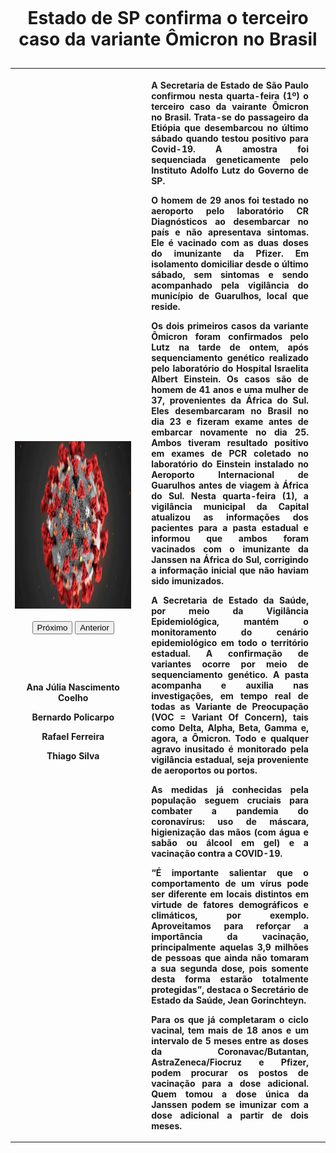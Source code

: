 <html>
<head>
<meta charset="utf-8" />
<link href="estilo.css" rel="stylesheet">
</head>
<body>
<table width="100%">
  <caption>
    <h1>Estado de SP confirma o terceiro caso da variante Ômicron no Brasil</h1>
  </caption>
  <tr>
    <th width="41%" scope="col"><img id="myImage" src="omicron2.jpeg" width="423" height="268">
	<br>
	<br>
	<button class="button" onClick="document.getElementById('myImage').src='omicron.jpeg'">Próximo</button>
	<button class="button" onClick="document.getElementById('myImage').src='omicron2.jpeg'">Anterior</button>
	<p>&nbsp;</p>
	<p>&nbsp;</p>
	<p>Ana Júlia Nascimento Coelho</p>
	<p>Bernardo Policarpo</p>
	<p>Rafael Ferreira</p>
	<p>Thiago Silva   </p></th>
    <th width="1%" scope="col">&nbsp;</th>
    <th width="54%" scope="col"><div align="justify">
      <p>A Secretaria de Estado de São Paulo confirmou nesta quarta-feira (1º) o terceiro caso da vairante Ômicron no Brasil. Trata-se do passageiro da Etiópia que desembarcou no último sábado quando testou positivo para Covid-19. A amostra foi sequenciada geneticamente pelo Instituto Adolfo Lutz do Governo de SP.        </p>
      <p>O homem de 29 anos foi testado no aeroporto pelo laboratório CR Diagnósticos ao desembarcar no país e não apresentava sintomas. Ele é vacinado com as duas doses do imunizante da Pfizer. Em isolamento domiciliar desde o último sábado, sem sintomas e sendo acompanhado pela vigilância do município de Guarulhos, local que reside.        </p>
      <p>Os dois primeiros casos da variante Ômicron foram confirmados pelo Lutz na tarde de ontem, após sequenciamento genético realizado pelo laboratório do Hospital Israelita Albert Einstein. Os casos são de homem de 41 anos e uma mulher de 37, provenientes da África do Sul. Eles desembarcaram no Brasil no dia 23 e fizeram exame antes de embarcar novamente no dia 25. Ambos tiveram resultado positivo em exames de PCR coletado no laboratório do Einstein instalado no Aeroporto Internacional de Guarulhos antes de viagem à África do Sul. Nesta quarta-feira (1), a vigilância municipal da Capital atualizou as informações dos pacientes para a pasta estadual e informou que ambos foram vacinados com o imunizante da Janssen na África do Sul, corrigindo a informação inicial que não haviam sido imunizados.        </p>
      <p>A Secretaria de Estado da Saúde, por meio da Vigilância Epidemiológica, mantém o monitoramento do cenário epidemiológico em todo o território estadual. A confirmação de variantes ocorre por meio de sequenciamento genético. A pasta acompanha e auxilia nas investigações, em tempo real de todas as Variante de Preocupação (VOC = Variant Of Concern), tais como Delta, Alpha, Beta, Gamma e, agora, a Ômicron. Todo e qualquer agravo inusitado é monitorado pela vigilância estadual, seja proveniente de aeroportos ou portos.        </p>
      <p>As medidas já conhecidas pela população seguem cruciais para combater a pandemia do coronavírus: uso de máscara, higienização das mãos (com água e sabão ou álcool em gel) e a vacinação contra a COVID-19.        </p>
      <p>“É importante salientar que o comportamento de um vírus pode ser diferente em locais distintos em virtude de fatores demográficos e climáticos, por exemplo. Aproveitamos para reforçar a importância da vacinação, principalmente aquelas 3,9 milhões de pessoas que ainda não tomaram a sua segunda dose, pois somente desta forma estarão totalmente protegidas”, destaca o Secretário de Estado da Saúde, Jean Gorinchteyn.        </p>
      <p>Para os que já completaram o ciclo vacinal, tem mais de 18 anos e um intervalo de 5 meses entre as doses da Coronavac/Butantan, AstraZeneca/Fiocruz e Pfizer, podem procurar os postos de vacinação para a dose adicional. Quem tomou a dose única da Janssen podem se imunizar com a dose adicional a partir de dois meses. </p>
    </div></th>
    <th width="4%" scope="col">&nbsp;</th>
  </tr>
</table>
</body>
</html>
